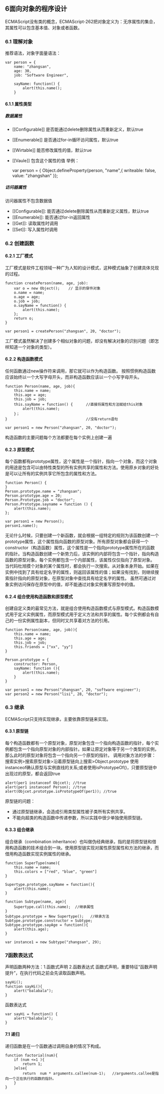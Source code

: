 ## 6面向对象的程序设计
ECMAScript没有类的概念，ECMAScript-262把对象定义为：无序属性的集合，其属性可以包含基本值、对象或者函数。
### 6.1 理解对象
推荐语法，对象字面量语法：

    var person = {
        name: "zhangsan",
        age: 30,
        job: "Software Engineer",

        sayName: function() {
            alert(this.name();
        }
#### 6.1.1 属性类型
##### 数据属性
+ [[Configurable]] 是否能通过delete删除属性从而重新定义，默认true
+ [[Enumerable]] 是否通过for-in循环访问属性，默认true
+ [[Wirtable]] 能否修改属性的值，默认true
+ [[Vaule]] 包含这个属性的值
举例：

    var person = {
    Object.defineProperty(person, "name",{
        writeable: false,
        value: "zhangshan"
    }};

##### 访问器属性
访问器属性不包含数据值
+ [[Configurable]]: 能否通过delete删除属性从而重新定义属性，默认true
+ [[Enumerable]]: 能否通过for-in返回属性
+ [[Get]]: 读取属性时调用
+ [[Set]]: 写入属性时调用

### 6.2 创建函数
#### 6.2.1 工厂模式
工厂模式是软件工程领域一种广为人知的设计模式，这种模式抽象了创建具体兑现的过程。

    function createPerson(name, age, job):
        var o = new Object();    // 显示的穿件对象
        o.name = name;
        o.age = age;
        o.job = job;
        o.sayName = function() {
            alert(this.name);
        };
        return o;
    }

    var person1 = createPerson("zhangsan", 20, "doctor");

工厂模式虽然解决了创建多个相似对象的问题，却没有解决对象的识别问题（即怎样知道一个对象的类型）。
#### 6.2.2 构造函数模式
任何函数通过new操作符来调用，那它就可以作为构造函数。
按照惯例构造函数应该始终以一个大写字母开头，而非构造函数应该以一个小写字母开头。

    function Person(name, age, job){
        this.name = name;
        this.age = age;
        this.job = job;
        this.sayName = function() {      //直接将属性和方法赋给this对象
            alert(this.name);
        }；
    }                                    //没有return语句

    var person1 = new Person("zhangsan", 20, "doctor");


构造函数的主要问题每个方法都要在每个实例上创建一遍
#### 6.2.3 原型模式
每个函数都有prototype属性，这个属性是一个指针，指向一个对象，而这个对象的用途是包含可以由特性类型的所有实例共享的属性和方法。使用原乡对象的好处是可以让所有的实例共享它所包含的属性和方法。

    function Person() {
    }
    Person.prototype.name = "zhangsan";
    Person.prototype.age = 20;
    Person.Prototype.job = "doctor";
    Person.Prototype.sayname = function () {
        alert(this.name);
    };

    var person1 = new Person();
    person1.name();

无论什么时候，只要创建一个新函数，就会根据一组特定的规则为该函数创建一个prototype属性，这个属性指向函数的原型对象。所有原型对象都会获得一个constructor（构造函数）属性，这个属性是一个指向prototype属性所在的函数的指针。当构造函数创建一个新势力后，该实例的内部将包含一个指针，指向构造函数的原型对象。每个实例都包含一个内部属性，该属性仅仅指向了原型对象。
当代码杜旭摸个对象的某个属性时，都会执行一次搜索。从对象本身开始。如果在实例中找到了具有给定名字的属性，则返回该属性的值；如果没有找到，则继续搜索指针指向的原型对象，在原型对象中查找具有给定名字的属性。
虽然可通过对象实例访问保存在原型中的值，却不能通过对象实例重写原型中的值。
#### 6.2.4 组合使用构造函数和原型模式
创建自定义类的最常见方法，就是组合使用构造函数模式与原型模式。构造函数模式用于定义实例属性，而原型模式用于定义方法和共享的属性。每个实例都会有自己的一份实例属性副本，但同时又共享着对方法的引用。

    function Person(name, age, job)){
        this.name = name;
        this.age = age;
        this.job = job;
        this.friends = ["xx", "yy"]
    }

    Person.prototype = {
        constructor: Person,
        sayName: function (){
            alert(this.name);
        }
    }

    var person1 = new Person("zhangsan", 20, "software engineer");
    var person2 = new Person("lisi", 28, "doctor");

### 6.3 继承
ECMAScript只支持实现继承，主要依靠原型链来实现。
#### 6.3.1 原型链
每个构造函数都有一个原型对象，原型对象包含一个指向构造函数的指针，每个实例都包含一个指向原型对象的内部指针。如果让原定对象等于另一个类型的实例，那么此时的原型对象将包含一个指向另一个原型的指针。
调用对象方法的步骤：搜索实例>搜索原型对象>沿着原型链向上搜索>Object.prototype
使用instanceof确认原型与实例直线的关系;或者使用isPrototypeOf()，只要原型链中出现过的原型，都会返回true

    alert(per1 instanceof Objcet); //true
    alert(per1 instanceof Person); //true
    alert(Objcet.prototype.isPrototypeOf(per1)); //true

原型链的问题：
+ 通过原型链继承，会造成引用类型属性被子类所有实例共享。
+ 不能向超类的构造函数中传递参数，所以实践中很少单独使用原型链。

#### 6.3.3 组合继承
组合继承（combination inheritance）也叫做伪经典继承，指的是将原型链和借用构造函数的技术组合到一块。使用原型链实现对属性原型属性和方法的继承，而借用构造函数实现实例属性的继承。

    function SuperType(name){
        this.name = name;
        this.colors = ["red", "blue", "green"]
    }

    Supertype.prototype.sayName = function(){
        alert(this.name);
    }

    function Subtype(name, age){
        Supertype.call(this.name);  //继承属性
    }
    Subtype.prototype = New Supertype();   //继承方法
    Subtype.prototype.constructor = Subtype;
    Subtype.prototype.sayAge = function(){
        alert(this.age);
    }

    var instance1 = new Subtype("zhangsan", 29);

### 7函数表达式
声明函数两种方法：1.函数式声明 2.函数表达式
函数式声明，重要特征“函数声明提升”，在执行代码之前会先读取函数声明。

    sayHi();
    function sayHi(){
        alert("balabala");
    }

函数表达式

    var sayHi = function() {
        alert("balabala");
    }

#### 7.1 递归
递归函数是在一个函数通过调用自身的情况下构成。

    function factorial(num){
        if (num <=1 ){
            return 1;
        }else{
            return  num * arguments.callee(num-1);   //arguments.callee是指向一个正在执行的函数的指针。
        }
    }



